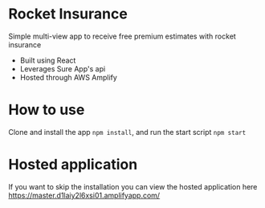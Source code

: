 # Rocket Insurance
Simple multi-view app to receive free premium estimates with rocket insurance 

* Built using React
* Leverages Sure App's api
* Hosted through AWS Amplify

# How to use 

Clone and install the app `npm install`, and run the start script `npm start`

# Hosted application 
If you want to skip the installation you can view the hosted application here https://master.d1laiy2l6xsi01.amplifyapp.com/

